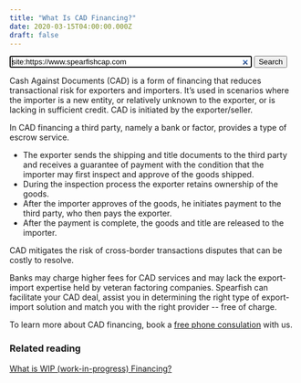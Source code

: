 ```yaml
---
title: "What Is CAD Financing?"
date: 2020-03-15T04:00:00.000Z
draft: false
---
```


<form action="https://www.google.com/search" method="get">
  <input type="search" name="q" value="site:https://www.spearfishcap.com" autofocus size="50">
  <input type="submit" value="Search">
</form>

Cash Against Documents (CAD) is a form of financing that reduces transactional risk for exporters and importers. It’s used in scenarios where the importer is a new entity, or relatively unknown to the exporter, or is lacking in sufficient credit. CAD is initiated by the exporter/seller. 

In CAD financing a third party, namely a bank or factor, provides a type of escrow service. 

* The exporter sends the shipping and title documents to the third party and receives a guarantee of payment with the condition that the importer may first inspect and approve of the goods shipped.
* During the inspection process the exporter retains ownership of the goods. 
* After the importer approves of the goods, he initiates payment to the third party, who then pays the exporter.
* After the payment is complete, the goods and title are released to the importer.

CAD mitigates the risk of cross-border transactions disputes that can be costly to resolve. 

Banks may charge higher fees for CAD services and may lack the export-import expertise held by veteran factoring companies. Spearfish can facilitate your CAD deal, assist you in determining the right type of export-import solution and match you with the right provider -- free of charge.

To learn more about CAD financing, book a <a href="https://calendly.com/spearfish/consultation?month=2020-06" target="blank">free phone consulation</a> with us.

### Related reading
<p></p>
<p><a href="/blog/wip-financing/">What is WIP (work-in-progress) Financing?</a></p>
